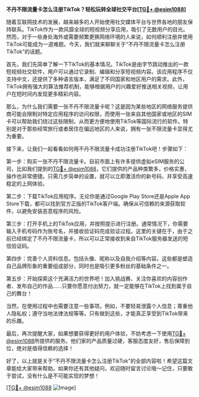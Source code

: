 **不丹不限流量卡怎么注册TikTok？轻松玩转全球社交平台[[TG💪+ @esim1088](https://t.me/s/esim1088)]**

随着互联网技术的发展，越来越多的人开始使用社交媒体平台与世界各地的朋友保持联系。TikTok作为一款风靡全球的短视频分享应用，吸引了无数用户的目光。然而，对于一些身处海外或需要频繁更换网络环境的人来说，如何顺利注册并使用TikTok可能成为一道难题。今天，我们就来聊聊关于“不丹不限流量卡怎么注册TikTok”的话题。

首先，我们先简单了解一下TikTok的基本情况。TikTok是由字节跳动推出的一款短视频社交软件，用户可以通过它录制、编辑和分享短视频内容。该应用程序不仅支持中文，还提供了多种语言版本，满足了不同国家和地区用户的需求。此外，TikTok拥有强大的算法推荐机制，能够根据用户的兴趣爱好推送相关视频，让用户在短时间内发现更多精彩内容。

那么，为什么我们需要一张不丹不限流量卡呢？这是因为某些地区的网络服务提供商可能会限制对特定应用程序的访问权限，而使用一张来自其他国家或地区的SIM卡可以帮助我们绕过这些限制，从而更方便地使用TikTok等国际流行的软件。特别是对于那些经常旅行或者居住在偏远地区的人来说，拥有一张不限流量卡显得尤为重要。

接下来，让我们一起看看如何用不丹不限流量卡成功注册TikTok吧！步骤如下：

第一步：购买一张不丹不限流量卡。目前市面上有许多提供虚拟eSIM服务的公司，比如我们提到的[TG💪+ @esim1088](https://t.me/s/esim1088)，它们提供的产品种类繁多，价格实惠，操作也非常便捷。只需几步简单的设置，就可以立即激活你的新号码，并享受高速稳定的上网体验。

第二步：下载TikTok应用程序。无论你是通过Google Play Store还是Apple App Store下载，都可以找到官方正版的TikTok客户端。确保从可信赖的来源获取软件，以避免安装恶意程序的风险。

第三步：打开手机上的TikTok应用，并按照提示进行注册。通常情况下，你需要输入手机号码作为账号名，并接收验证码完成验证过程。这里的关键在于，由于之前已经绑定了不丹不限流量卡，所以可以正常接收到来自TikTok服务器发送的短信验证码。

第四步：完善个人资料信息。包括头像、昵称以及自我介绍等内容。这些都是塑造自己品牌形象的重要组成部分，同时也是吸引更多粉丝的基础条件之一。

第五步：开始探索这个充满活力的世界吧！加入挑战赛、关注你喜欢的内容创作者、发布自己的作品……只要你愿意付出努力，就一定能够在TikTok上找到属于自己的舞台！

当然，在使用过程中也需要注意一些事项。例如，不要轻易泄露个人信息；尊重他人隐私权；遵守当地法律法规等等。只有做到这些，才能真正享受到TikTok带来的乐趣。

最后，再次提醒大家，如果想要获得更好的用户体验，不妨考虑一下使用[TG💪+ @esim1088](https://t.me/s/esim1088)所提供的服务。他们家的产品质量过硬，客服态度友好，售后保障到位，绝对是值得信赖的选择！

好了，以上就是关于“不丹不限流量卡怎么注册TikTok”的全部内容啦！希望这篇文章能给大家带来帮助。如果你还有其他疑问，欢迎随时留言讨论哦～记住，只要敢于尝试，没有什么是不可能实现的梦想！

[[TG💪+ @esim1088](https://t.me/s/esim1088) ![Image](https://i.postimg.cc/4NQfJmqS/Snipaste-2025-05-13-00-14-12.png)]